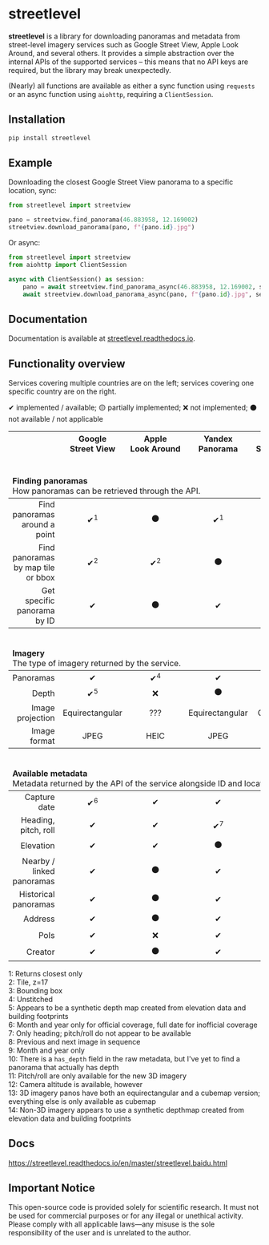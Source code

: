 # streetlevel
**streetlevel** is a library for downloading panoramas and metadata from street-level imagery services
such as Google Street View, Apple Look Around, and several others. It provides a simple abstraction
over the internal APIs of the supported services &ndash; this means that no API keys are required, but the
library may break unexpectedly. 

(Nearly) all functions are available as either a sync function using `requests` or an async function
using `aiohttp`, requiring a `ClientSession`.

## Installation
```sh
pip install streetlevel
```

## Example
Downloading the closest Google Street View panorama to a specific location, sync:

```python
from streetlevel import streetview

pano = streetview.find_panorama(46.883958, 12.169002)
streetview.download_panorama(pano, f"{pano.id}.jpg")
```

Or async:

```python
from streetlevel import streetview
from aiohttp import ClientSession

async with ClientSession() as session:
    pano = await streetview.find_panorama_async(46.883958, 12.169002, session)
    await streetview.download_panorama_async(pano, f"{pano.id}.jpg", session)
```

## Documentation
Documentation is available at [streetlevel.readthedocs.io](https://streetlevel.readthedocs.io/).

## Functionality overview
Services covering multiple countries are on the left; services covering one specific country are on the right.

✔ implemented / available; 🟡 partially implemented; ❌ not implemented; ⚫ not available / not applicable

<table>
  <thead>
    <th></th>
    <th align="center">Google<br>Street&nbsp;View</th>
    <th align="center">Apple<br>Look&nbsp;Around</th>
    <th align="center">Yandex<br>Panorama</th>
    <th align="center">Bing<br>Streetside</th>
    <th></th>
    <th align="center">🇨🇳 Baidu<br>Panorama</th>
    <th align="center">🇰🇷 Kakao<br>Road&nbsp;View</th>
    <th align="center">🇰🇷 Naver<br>Street&nbsp;View</th>
    <th align="center">🇨🇿 Mapy.cz<br>Panorama</th>
    <th align="center">🇮🇸 Já<br>360</th>
  </thead>
  <thead>
    <td colspan="11" style="padding-top:20px"><br><b>Finding panoramas</b><br>
      How panoramas can be retrieved through the API.
    </td>
  </thead>
  <tr>
    <td align="right">Find panoramas around a point</td>
    <td align="center">✔<sup>1</sup></td>
    <td align="center">⚫</td>
    <td align="center">✔<sup>1</sup></td>
    <td align="center">✔</td>
    <td></td>
    <td align="center">✔<sup>1</sup></td>
    <td align="center">✔</td>
    <td align="center">✔<sup>1</sup></td>
    <td align="center">✔<sup>1</sup></td>
    <td align="center">✔<sup>1</sup></td>
  </tr>
  <tr>
    <td align="right">Find panoramas by map tile or bbox</td>
    <td align="center">✔<sup>2</sup></td>
    <td align="center">✔<sup>2</sup></td>
    <td align="center">⚫</td>
    <td align="center">✔<sup>3</sup></td>
    <td></td>
    <td align="center">⚫</td>
    <td align="center">⚫</td>
    <td align="center">⚫</td>
    <td align="center">⚫</td>
    <td align="center">⚫</td>
  </tr>
  <tr>
    <td align="right">Get specific panorama by ID</td>
    <td align="center">✔</td>
    <td align="center">⚫</td>
    <td align="center">✔</td>
    <td align="center">✔</td>
    <td></td>
    <td align="center">✔</td>
    <td align="center">✔</td>
    <td align="center">✔</td>
    <td align="center">✔</td>
    <td align="center">✔</td>
  </tr>
  <thead>
    <td colspan="11" style="padding-top:20px"><br><b>Imagery</b><br>
      The type of imagery returned by the service.
    </td>
  </thead>
  <tr>
    <td align="right">Panoramas</td>
    <td align="center">✔</td>
    <td align="center">✔<sup>4</sup></td>
    <td align="center">✔</td>
    <td align="center">✔</td>
    <td></td>
    <td align="center">✔</td>
    <td align="center">✔</td>
    <td align="center">✔</td>
    <td align="center">✔</td>
    <td align="center">✔</td>
  </tr>
  <tr>
    <td align="right">Depth</td>
    <td align="center">✔<sup>5</sup></td>
    <td align="center">❌</td>
    <td align="center">⚫</td>
    <td align="center">⚫</td>
    <td></td>
    <td align="center">❌?<sup>10</sup></td>
    <td align="center">✔</td>
    <td align="center">✔<sup>14</sup></td>
    <td align="center">⚫<br></td>
    <td align="center">⚫<br></td>
  </tr>
  <tr>
    <td align="right">Image projection</td>
    <td align="center">Equirectangular</td>
    <td align="center">???</td>
    <td align="center">Equirectangular</td>
    <td align="center">Cubemap</td>
    <td></td>
    <td align="center">Equirectangular</td>
    <td align="center">Equirectangular</td>
    <td align="center">Equirectangular/Cubemap<sup>13</sup></td>
    <td align="center">Equirectangular</td>
    <td align="center">Cubemap</td>
  </tr>
  <tr>
    <td align="right">Image format</td>
    <td align="center">JPEG</td>
    <td align="center">HEIC</td>
    <td align="center">JPEG</td>
    <td align="center">JPEG</td>
    <td></td>
    <td align="center">JPEG</td>
    <td align="center">JPEG</td>
    <td align="center">JPEG</td>
    <td align="center">JPEG</td>
    <td align="center">JPEG</td>
  </tr>
  <thead>
    <td colspan="11" style="padding-top:20px"><br><b>Available metadata</b><br>
      Metadata returned by the API of the service alongside ID and location.
    </td>
  </thead>
  <tr>
    <td align="right">Capture date</td>
    <td align="center">✔<sup>6</sup></td>
    <td align="center">✔</td>
    <td align="center">✔</td>
    <td align="center">✔</td>
    <td></td>
    <td align="center">✔</td>
    <td align="center">✔</td>
    <td align="center">✔</td>
    <td align="center">✔</td>
    <td align="center">✔<sup>9</sup></td>
  </tr>
  <tr>
    <td align="right">Heading, pitch, roll</td>
    <td align="center">✔</td>
    <td align="center">✔</td>
    <td align="center">✔<sup>7</sup></td>
    <td align="center">✔</td>
    <td></td>
    <td align="center">✔</td>
    <td align="center">✔<sup>7</sup></td>
    <td align="center">✔<sup>11</sup></td>
    <td align="center">✔</td>
    <td align="center">✔<sup>7</sup></td>
  </tr>
  <tr>
    <td align="right">Elevation</td>
    <td align="center">✔</td>
    <td align="center">✔</td>
    <td align="center">⚫</td>
    <td align="center">✔</td>
    <td></td>
    <td align="center">✔</td>
    <td align="center">⚫</td>
    <td align="center">⚫<sup>12</sup></td>
    <td align="center">✔</td>
    <td align="center">⚫</td>
  </tr>
  <tr>
    <td align="right">Nearby / linked panoramas</td>
    <td align="center">✔</td>
    <td align="center">⚫</td>
    <td align="center">✔</td>
    <td align="center">✔<sup>8</sup></td>
    <td></td>
    <td align="center">✔</td>
    <td align="center">✔</td>
    <td align="center">✔</td>
    <td align="center">✔</td>
    <td align="center">✔</td>
  </tr>
  <tr>
    <td align="right">Historical panoramas</td>
    <td align="center">✔</td>
    <td align="center">⚫</td>
    <td align="center">✔</td>
    <td align="center">⚫</td>
    <td></td>
    <td align="center">✔</td>
    <td align="center">✔</td>
    <td align="center">✔</td>
    <td align="center">✔</td>
    <td align="center">⚫</td>
  </tr>
  <tr>
    <td align="right">Address</td>
    <td align="center">✔</td>
    <td align="center">⚫</td>
    <td align="center">✔</td>
    <td align="center">⚫</td>
    <td></td>
    <td align="center">⚫</td>
    <td align="center">✔</td>
    <td align="center">✔</td>
    <td align="center">⚫</td>
    <td align="center">✔</td>
  </tr>
  <tr>
    <td align="right">PoIs</td>
    <td align="center">✔</td>
    <td align="center">❌</td>
    <td align="center">✔</td>
    <td align="center">⚫</td>
    <td></td>
    <td align="center">⚫</td>
    <td align="center">❌</td>
    <td align="center">❌</td>
    <td align="center">⚫</td>
    <td align="center">⚫</td>
  </tr>
  <tr>
    <td align="right">Creator</td>
    <td align="center">✔</td>
    <td align="center">⚫</td>
    <td align="center">✔</td>
    <td align="center">⚫</td>
    <td></td>
    <td align="center">✔</td>
    <td align="center">⚫</td>
    <td align="center">⚫</td>
    <td align="center">✔</td>
    <td align="center">⚫</td>
  </tr>
</table>

1: Returns closest only  
2: Tile, z=17  
3: Bounding box  
4: Unstitched  
5: Appears to be a synthetic depth map created from elevation data and building footprints  
6: Month and year only for official coverage, full date for inofficial coverage  
7: Only heading; pitch/roll do not appear to be available  
8: Previous and next image in sequence  
9: Month and year only  
10: There is a `has_depth` field in the raw metadata, but I've yet to find a panorama that actually has depth  
11: Pitch/roll are only available for the new 3D imagery  
12: Camera altitude is available, however  
13: 3D imagery panos have both an equirectangular and a cubemap version; everything else is only available as cubemap  
14: Non-3D imagery appears to use a synthetic depthmap created from elevation data and building footprints
## Docs

https://streetlevel.readthedocs.io/en/master/streetlevel.baidu.html

## Important Notice

This open-source code is provided solely for scientific research.
It must not be used for commercial purposes or for any illegal or unethical activity.
Please comply with all applicable laws—any misuse is the sole responsibility of the user and is unrelated to the author.

